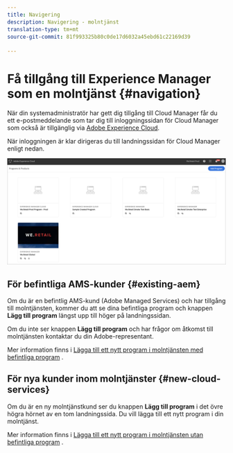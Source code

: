 ```yaml
---
title: Navigering
description: Navigering - molntjänst
translation-type: tm+mt
source-git-commit: 81f993325b80c0de17d6032a45ebd61c22169d39

---
```



# Få tillgång till Experience Manager som en molntjänst {#navigation}

När din systemadministratör har gett dig tillgång till Cloud Manager får du ett e-postmeddelande som tar dig till inloggningssidan för Cloud Manager som också är tillgänglig via [Adobe Experience Cloud](https://my.cloudmanager.adobe.com/).

När inloggningen är klar dirigeras du till landningssidan för Cloud Manager enligt nedan.

![](assets/first_timelogin1.png)

## För befintliga AMS-kunder {#existing-aem}

Om du är en befintlig AMS-kund (Adobe Managed Services) och har tillgång till molntjänsten, kommer du att se dina befintliga program och knappen **Lägg till program** längst upp till höger på landningssidan.

Om du inte ser knappen **Lägg till program** och har frågor om åtkomst till molntjänsten kontaktar du din Adobe-representant.

Mer information finns i [Lägga till ett nytt program i molntjänsten med befintliga program](/help/onboarding/getting-access-to-aem-in-cloud/first-time-login.md#existing-program) .

## För nya kunder inom molntjänster {#new-cloud-services}

Om du är en ny molntjänstkund ser du knappen **Lägg till program** i det övre högra hörnet av en tom landningssida. Du vill lägga till ett nytt program i din molntjänst.

Mer information finns i [Lägga till ett nytt program i molntjänsten utan befintliga program](/help/onboarding/getting-access-to-aem-in-cloud/first-time-login.md#no-program) .

